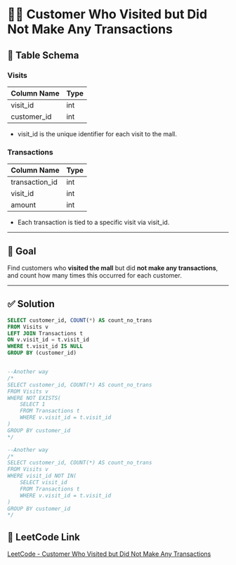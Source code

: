 # 🙋‍♂️ Customer Who Visited but Did Not Make Any Transactions

## 🧾 Table Schema

### Visits
| Column Name | Type |
|-------------|------|
| visit_id    | int  |
| customer_id | int  |

- visit_id is the unique identifier for each visit to the mall.

### Transactions
| Column Name    | Type |
|----------------|------|
| transaction_id | int  |
| visit_id       | int  |
| amount         | int  |

- Each transaction is tied to a specific visit via visit_id.

---

## 🎯 Goal

Find customers who **visited the mall** but did **not make any transactions**, and count how many times this occurred for each customer.

---

## ✅ Solution

```sql
SELECT customer_id, COUNT(*) AS count_no_trans
FROM Visits v
LEFT JOIN Transactions t
ON v.visit_id = t.visit_id
WHERE t.visit_id IS NULL
GROUP BY (customer_id)


--Another way
/*
SELECT customer_id, COUNT(*) AS count_no_trans
FROM Visits v
WHERE NOT EXISTS(
    SELECT 1 
    FROM Transactions t
    WHERE v.visit_id = t.visit_id
)
GROUP BY customer_id
*/

--Another way
/*
SELECT customer_id, COUNT(*) AS count_no_trans
FROM Visits v
WHERE visit_id NOT IN(
    SELECT visit_id 
    FROM Transactions t
    WHERE v.visit_id = t.visit_id
)
GROUP BY customer_id
*/
```
## 🔗 LeetCode Link

[LeetCode - Customer Who Visited but Did Not Make Any Transactions](https://leetcode.com/problems/customer-who-visited-but-did-not-make-any-transactions/?envType=study-plan-v2&envId=top-sql-50)
